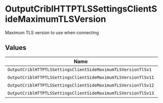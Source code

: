 # OutputCriblHTTPTLSSettingsClientSideMaximumTLSVersion

Maximum TLS version to use when connecting


## Values

| Name                                                          | Value                                                         |
| ------------------------------------------------------------- | ------------------------------------------------------------- |
| `OutputCriblHTTPTLSSettingsClientSideMaximumTLSVersionTlSv1`  | TLSv1                                                         |
| `OutputCriblHTTPTLSSettingsClientSideMaximumTLSVersionTlSv11` | TLSv1.1                                                       |
| `OutputCriblHTTPTLSSettingsClientSideMaximumTLSVersionTlSv12` | TLSv1.2                                                       |
| `OutputCriblHTTPTLSSettingsClientSideMaximumTLSVersionTlSv13` | TLSv1.3                                                       |